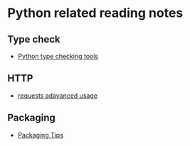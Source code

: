 # Python related reading notes 

## Type check
 * [Python type checking tools](https://testdriven.io/blog/python-type-checking/)


## HTTP

* [requests adavanced usage](https://findwork.dev/blog/advanced-usage-python-requests-timeouts-retries-hooks/)


## Packaging

* [Packaging Tips](https://jwodder.github.io/kbits/posts/pypkg-mistakes/)
